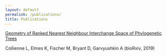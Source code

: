 ```yaml
---
layout: default
permalink: /publications/
title: Publications
---
```




[Geometry of Ranked Nearest Neighbour Interchange Space of Phylogenetic Trees](http://dx.doi.org/10.1101/2019.12.19.883603)

Collienne L, Elmes K, Fischer M, Bryant D, Garvyushkin A (bioRxiv, 2019)
